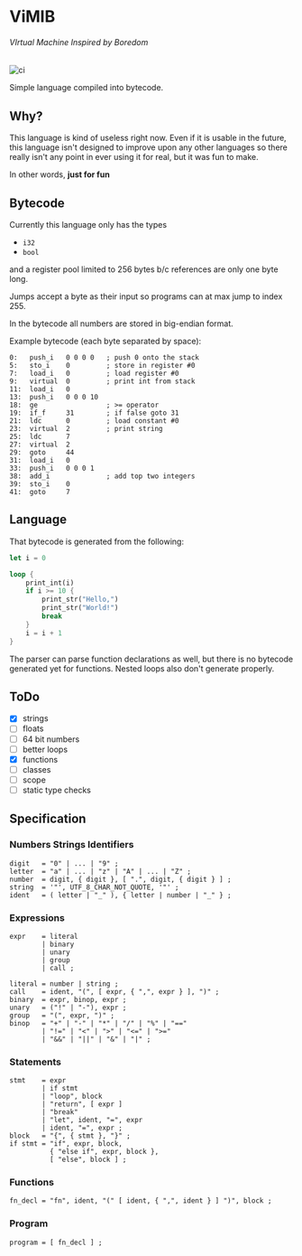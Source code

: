 # ViMIB 
###### *VIrtual Machine Inspired by Boredom*
![ci]

Simple language compiled into bytecode.

## Why?
This language is kind of useless right now.  Even if it is usable in the future,
this language isn't designed to improve upon any other languages so there really
isn't any point in ever using it for real, but it was fun to make.

In other words, **just for fun**

## Bytecode
Currently this language only has the types
 * `i32`
 * `bool`

and a register pool limited to 256 bytes b/c references are only one byte long.

Jumps accept a byte as their input so programs can at max jump to index 255.

In the bytecode all numbers are stored in big-endian format.

Example bytecode (each byte separated by space):
```assembly
0:   push_i   0 0 0 0   ; push 0 onto the stack
5:   sto_i    0         ; store in register #0
7:   load_i   0         ; load register #0
9:   virtual  0         ; print int from stack
11:  load_i   0
13:  push_i   0 0 0 10
18:  ge                 ; >= operator
19:  if_f     31        ; if false goto 31
21:  ldc      0         ; load constant #0
23:  virtual  2         ; print string
25:  ldc      7
27:  virtual  2
29:  goto     44
31:  load_i   0
33:  push_i   0 0 0 1
38:  add_i              ; add top two integers
39:  sto_i    0
41:  goto     7
```

## Language

That bytecode is generated from the following:
```rust
let i = 0

loop {
    print_int(i)
    if i >= 10 {
        print_str("Hello,")
        print_str("World!")
        break
    }
    i = i + 1
}
```
The parser can parse function declarations as well, but there is no bytecode generated yet for functions.  Nested loops also don't generate properly.

## ToDo
 - [x] strings
 - [ ] floats
 - [ ] 64 bit numbers
 - [ ] better loops
 - [x] functions
 - [ ] classes
 - [ ] scope
 - [ ] static type checks

[ci]: https://github.com/zacklukem/vimib/workflows/Continuous%20Integration/badge.svg

## Specification
### Numbers Strings Identifiers
```ebnf
digit   = "0" | ... | "9" ;
letter  = "a" | ... | "z" | "A" | ... | "Z" ;
number  = digit, { digit }, [ ".", digit, { digit } ] ;
string  = '"', UTF_8_CHAR_NOT_QUOTE, '"' ;
ident   = ( letter | "_" ), { letter | number | "_" } ;
```

### Expressions
```ebnf
expr    = literal
        | binary
        | unary
        | group
        | call ;

literal = number | string ;
call    = ident, "(", [ expr, { ",", expr } ], ")" ;
binary  = expr, binop, expr ;
unary   = ("!" | "-"), expr ;
group   = "(", expr, ")" ;
binop   = "+" | "-" | "*" | "/" | "%" | "==" 
        | "!=" | "<" | ">" | "<=" | ">="
        | "&&" | "||" | "&" | "|" ;
```

### Statements
```ebnf
stmt    = expr
        | if stmt
        | "loop", block
        | "return", [ expr ]
        | "break"
        | "let", ident, "=", expr
        | ident, "=", expr ;
block   = "{", { stmt }, "}" ;
if stmt = "if", expr, block,
          { "else if", expr, block },
          [ "else", block ] ;
```

### Functions
```ebnf
fn_decl = "fn", ident, "(" [ ident, { ",", ident } ] ")", block ;
```

### Program
```ebnf
program = [ fn_decl ] ;
```
